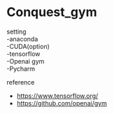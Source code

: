 # Conquest_gym

setting<br>
-anaconda<br>
-CUDA(option) <br>
-tensorflow<br>
-Openai gym<br>
-Pycharm<br>

reference
* https://www.tensorflow.org/
* https://github.com/openai/gym
